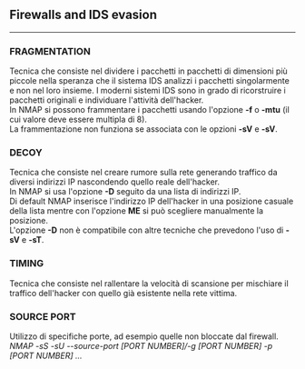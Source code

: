 ## Firewalls and IDS evasion
--------------------------

### FRAGMENTATION

Tecnica che consiste nel dividere i pacchetti in pacchetti di dimensioni più piccole nella speranza che il sistema IDS analizzi i pacchetti singolarmente e non nel loro insieme.
I moderni sistemi IDS sono in grado di ricorstruire i pacchetti originali e individuare l'attività dell'hacker.  
In NMAP si possono frammentare i pacchetti usando l'opzione **-f** o **-mtu** (il cui valore deve essere multipla di 8).  
La frammentazione non funziona se associata con le opzioni **-sV** e **-sV**.

### DECOY

Tecnica che consiste nel creare rumore sulla rete generando traffico da diversi indirizzi IP nascondendo quello reale dell'hacker.  
In NMAP si usa l'opzione **-D** seguito da una lista di indirizzi IP.  
Di default NMAP inserisce l'indirizzo IP dell'hacker in una posizione casuale della lista mentre con l'opzione **ME** si può scegliere manualmente la posizione.  
L'opzione **-D** non è compatibile con altre tecniche che prevedono l'uso di **-sV** e **-sT**.

### TIMING

Tecnica che consiste nel rallentare la velocità di scansione per mischiare il traffico dell'hacker con quello già esistente nella rete vittima.

### SOURCE PORT

Utilizzo di specifiche porte, ad esempio quelle non bloccate dal firewall.  
_NMAP -sS -sU --source-port [PORT NUMBER]/-g [PORT NUMBER] -p [PORT NUMBER] ..._  
